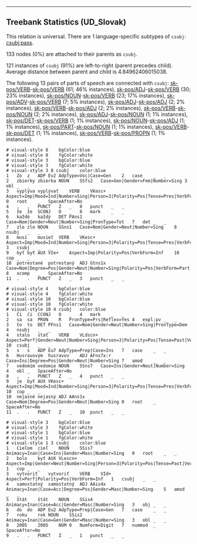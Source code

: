 

--------------------------------------------------------------------------------

## Treebank Statistics (UD_Slovak)

This relation is universal.
There are 1 language-specific subtypes of `csubj`: [csubj:pass]().

133 nodes (0%) are attached to their parents as `csubj`.

121 instances of `csubj` (91%) are left-to-right (parent precedes child).
Average distance between parent and child is 4.84962406015038.

The following 13 pairs of parts of speech are connected with `csubj`: [sk-pos/VERB]()-[sk-pos/VERB]() (61; 46% instances), [sk-pos/ADJ]()-[sk-pos/VERB]() (30; 23% instances), [sk-pos/NOUN]()-[sk-pos/VERB]() (23; 17% instances), [sk-pos/ADV]()-[sk-pos/VERB]() (7; 5% instances), [sk-pos/ADJ]()-[sk-pos/ADJ]() (2; 2% instances), [sk-pos/VERB]()-[sk-pos/ADJ]() (2; 2% instances), [sk-pos/VERB]()-[sk-pos/NOUN]() (2; 2% instances), [sk-pos/ADJ]()-[sk-pos/NOUN]() (1; 1% instances), [sk-pos/DET]()-[sk-pos/VERB]() (1; 1% instances), [sk-pos/NOUN]()-[sk-pos/ADJ]() (1; 1% instances), [sk-pos/PART]()-[sk-pos/NOUN]() (1; 1% instances), [sk-pos/VERB]()-[sk-pos/DET]() (1; 1% instances), [sk-pos/VERB]()-[sk-pos/PROPN]() (1; 1% instances).


~~~ conllu
# visual-style 8	bgColor:blue
# visual-style 8	fgColor:white
# visual-style 3	bgColor:blue
# visual-style 3	fgColor:white
# visual-style 3 8 csubj	color:blue
1	Zo	z	ADP	Ev2	AdpType=Voc|Case=Gen	2	case	_	_
2	zbierky	zbierka	NOUN	SSfs2	Case=Gen|Gender=Fem|Number=Sing	3	obl	_	_
3	vyplýva	vyplývať	VERB	VKesc+	Aspect=Imp|Mood=Ind|Number=Sing|Person=3|Polarity=Pos|Tense=Pres|VerbForm=Fin	0	root	_	SpaceAfter=No
4	,	,	PUNCT	Z	_	8	punct	_	_
5	že	že	SCONJ	O	_	8	mark	_	_
6	každé	každý	DET	PAns1	Case=Nom|Gender=Neut|Number=Sing|PronType=Tot	7	det	_	_
7	zlo	zlo	NOUN	SSns1	Case=Nom|Gender=Neut|Number=Sing	8	nsubj	_	_
8	musí	musieť	VERB	VKesc+	Aspect=Imp|Mood=Ind|Number=Sing|Person=3|Polarity=Pos|Tense=Pres|VerbForm=Fin	3	csubj	_	_
9	byť	byť	AUX	VIe+	Aspect=Imp|Polarity=Pos|VerbForm=Inf	10	cop	_	_
10	potrestané	potrestaný	ADJ	Gtns1x	Case=Nom|Degree=Pos|Gender=Neut|Number=Sing|Polarity=Pos|VerbForm=Part|Voice=Pass	8	xcomp	_	SpaceAfter=No
11	.	.	PUNCT	Z	_	3	punct	_	_

~~~


~~~ conllu
# visual-style 4	bgColor:blue
# visual-style 4	fgColor:white
# visual-style 10	bgColor:blue
# visual-style 10	fgColor:white
# visual-style 10 4 csubj	color:blue
1	Či	či	CCONJ	O	_	4	mark	_	_
2	sa	sa	PRON	R	PronType=Prs|Reflex=Yes	4	expl:pv	_	_
3	to	to	DET	PFns1	Case=Nom|Gender=Neut|Number=Sing|PronType=Dem	4	nsubj	_	_
4	stalo	stať	VERB	VLdscn+	Aspect=Perf|Gender=Neut|Number=Sing|Person=3|Polarity=Pos|Tense=Past|VerbForm=Part	10	csubj	_	_
5	s	s	ADP	Eu7	AdpType=Prep|Case=Ins	7	case	_	_
6	Husravovým	husravov	ADJ	AFns7x:r	Case=Ins|Degree=Pos|Gender=Neut|Number=Sing	7	amod	_	_
7	vedomím	vedomie	NOUN	SSns7	Case=Ins|Gender=Neut|Number=Sing	4	obl	_	SpaceAfter=No
8	,	,	PUNCT	Z	_	4	punct	_	_
9	je	byť	AUX	VKesc+	Aspect=Imp|Mood=Ind|Number=Sing|Person=3|Polarity=Pos|Tense=Pres|VerbForm=Fin	10	cop	_	_
10	nejasné	nejasný	ADJ	AAns1x	Case=Nom|Degree=Pos|Gender=Neut|Number=Sing	0	root	_	SpaceAfter=No
11	.	.	PUNCT	Z	_	10	punct	_	_

~~~


~~~ conllu
# visual-style 3	bgColor:blue
# visual-style 3	fgColor:white
# visual-style 1	bgColor:blue
# visual-style 1	fgColor:white
# visual-style 1 3 csubj	color:blue
1	Cieľom	cieľ	NOUN	SSis7	Animacy=Inan|Case=Ins|Gender=Masc|Number=Sing	0	root	_	_
2	bolo	byť	AUX	VLescn+	Aspect=Imp|Gender=Neut|Number=Sing|Person=3|Polarity=Pos|Tense=Past|VerbForm=Part	1	cop	_	_
3	vytvoriť	vytvoriť	VERB	VId+	Aspect=Perf|Polarity=Pos|VerbForm=Inf	1	csubj	_	_
4	samostatný	samostatný	ADJ	AAis4x	Animacy=Inan|Case=Acc|Degree=Pos|Gender=Masc|Number=Sing	5	amod	_	_
5	štát	štát	NOUN	SSis4	Animacy=Inan|Case=Acc|Gender=Masc|Number=Sing	3	obj	_	_
6	do	do	ADP	Eu2	AdpType=Prep|Case=Gen	7	case	_	_
7	roku	rok	NOUN	SSis2	Animacy=Inan|Case=Gen|Gender=Masc|Number=Sing	3	obl	_	_
8	2005	2005	NUM	0	NumForm=Digit	7	nummod	_	SpaceAfter=No
9	.	.	PUNCT	Z	_	1	punct	_	_

~~~


